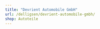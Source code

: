```yaml
---
title: "Devrient Automobile GmbH"
url: /delligsen/devrient-automobile-gmbh/
shop: Autoteile
---
```

